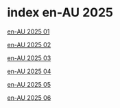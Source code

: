 # index en-AU 2025

<a href="./01">en-AU 2025 01</a>

<a href="./02">en-AU 2025 02</a>

<a href="./03">en-AU 2025 03</a>

<a href="./04">en-AU 2025 04</a>

<a href="./05">en-AU 2025 05</a>

<a href="./06">en-AU 2025 06</a>
